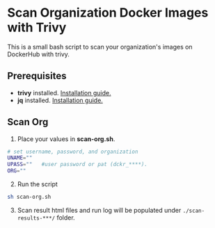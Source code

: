 # Scan Organization Docker Images with Trivy
This is a small bash script to scan your organization's images on DockerHub with trivy.

## Prerequisites
* **trivy** installed. [Installation guide.](https://aquasecurity.github.io/trivy/v0.18.3/installation/)
* **jq** installed. [Installation guide.](https://stedolan.github.io/jq/download/)

## Scan Org
1) Place your values in **scan-org.sh**.
```bash
# set username, password, and organization
UNAME=""
UPASS=""   #user password or pat (dckr_****).
ORG=""
```
2) Run the script

```bash
sh scan-org.sh
```

3) Scan result html files and run log will be populated under `./scan-results-***/` folder.